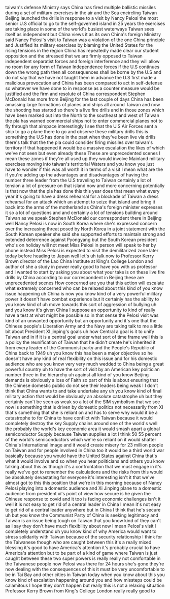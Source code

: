 taiwan's defense Ministry says China has
fired multiple ballistic missiles during
a set of military exercises in the air
and the Sea encircling Taiwan Beijing
launched the drills in response to a
visit by Nancy Pelosi the most senior
U.S official to go to the self-governed
island in 25 years the exercises are
taking place in some of the world's
busiest waterways Taiwan sees itself as
independent but China views it as its
own China's foreign Ministry said Nancy
Pelosi's visit to Taiwan was a violation
of the one China principle and Justified
its military exercises by blaming the
United States for the rising tensions in
the region China has repeatedly made
clear our student opposition and the
stressed that we are firmly opposed to
Taiwan independent separatist forces and
foreign interference and they will allow
no room for any form of Taiwan
Independence forces if the U.S continues
down the wrong path then all
consequences shall be borne by the U.S
and do not say that we have not taught
them in advance the U.S first made a
malicious provocation and China has been
compared to act in self-defense so
whatever we have done to in response as
a counter measure would be justified and
the firm and resolute
of China correspondent Stephen McDonald
has more from Beijing for the last
couple of days
China has been amassing large formations
of planes and ships all around Taiwan
and now the shooting has started so
there's a live fire drills and in those
zones which have been marked out into
the North to the southeast and west of
Taiwan the pla has warned commercial
ships not to enter commercial planes not
to fly through that airspace
interestingly I see that the U.S Air
Forces sent a ship to go a plane there
to go and observe these military drills
this is something the U.S has done in
the past when they've been live via
drills
there's talk that
the the pla could consider firing
missiles over taiwan's territory if that
happened it would be a massive
escalation the likes of which we've not
seen
but even already these These are
unprecedented scenes I mean these zones
if they're all used up
they would involve Mainland military
exercises moving into taiwan's
territorial Waters
and you know you just have to wonder if
this was all worth it in terms of a
visit I mean what are the if you're
adding up the advantages and
disadvantages of having the number three
leader from the U.S traveling to Taiwan
certainly a lot of tension a lot of
pressure on that island now
and more concerning potentially is that
now that the pla has done this this year
does that mean what every year it's
going to have a dress rehearsal for a
blockade of Taiwan a dress rehearsal for
an attack which an attempt to seize that
island and bring it back into the arms
of the motherland as China's foreign
minister expresses it so a lot of
questions and and certainly a lot of
tensions building around Taiwan as we
speak
Stephen McDonald our correspondent there
in Beijing well Nancy Pelosi is now in
South Korea where she's expressed
concern over the increasing threat posed
by North Korea in a joint statement with
the South Korean speaker she said she
supported efforts to maintain strong and
extended deterrence against Pyongyang
but the South Korean president who's on
holiday will not meet Miss Pelosi in
person will speak to her by phone
instead Miss Pelosi is expected to visit
the demilitarized zone later today
before heading to Japan
well let's uh talk now to Professor
Kerry Brown director of the Lao China
Institute at King's College London and
author of she a study in power really
good to have you with us professor and I
wanted to start by asking you about what
your take is on these live fire drills
by China according to our correspondent
in Beijing these are unprecedented
scenes How concerned are you that this
action will escalate
what extremely concerned who can be
relaxed about this kind of you know
issue happening uh China is now you know
kind of a very powerful military power
it doesn't have combat experience but it
certainly has the ability to you know
kind of uh move towards this sort of
aggression of bullying uh and you know
it's given China I suppose an
opportunity to kind of really have a
test at what might be possible so in
that sense the Pelosi visit was kind of
an unwanted opportunity but an
opportunity and it's one that the
Chinese people's Liberation Army and the
Navy are taking talk to me a little bit
about President XI jinping's goals uh
how Central a goal is it to unify Taiwan
and in if it is a central goal under
what sort of time frame
well this is a policy the reunification
of Taiwan that he didn't create he's
inherited it from every leader of the
Communist party and the People's
Republic of China back to 1949 uh you
know this has been a major objective so
he doesn't have any kind of real
flexibility on this issue and for his
domestic audience who are you know very
very much wedded to China being a great
powerful country uh to have the sort of
visit by an American key politician
number three in the hierarchy uh against
all kind of you know Beijing demands is
obviously a loss of Faith so part of
this is about ensuring that the Chinese
domestic public do not see their leaders
being weak I I don't think that China
wants to and take undertake any uh you
know kind of final military action that
would be obviously an absolute
catastrophe uh but they certainly can't
be seen as weak so a lot of the SIM
symbolism that we see now is something
that is driven by domestic politics not
necessarily from XI that's something
that she is reliant on and has to serve
why would it be a catastrophe to for
China to have conflict with Taiwan
because it would completely destroy the
key Supply chains around one of the
world's well the probably the world's
key economic area it would smash apart a
global semiconductor Supply because
Taiwan supplies a lot I think 50 55
percent of the world's semiconductors
which we're so reliant on it would
shatter China's International image and
it would create misery for 23 million
people on Taiwan and for people involved
in China too it would be a third world
war basically because you would have the
United States against China that's what
it would involve and so when you hear
politicians and others you know talking
about this as though it's a
confrontation that we must engage in
it's really we've got to remember the
calculations and the risks from this
would be absolutely devastating for
everyone it's interesting isn't it that
we've almost got to this this position
that we're in this morning because of
Nancy Pelosi playing into a domestic
audience and Xi Jinping plane to a
domestic audience from president xi's
point of view how secure is he given the
Chinese response to covid and it too is
facing economic challenges isn't it
well it is not easy to get rid of a
central leader in China I mean it's not
easy to get rid of a central leader
anywhere but in China I think that he's
secure uh but you know the Communist
Party of China is seeking legitimacy and
Taiwan is an issue being tough on Taiwan
that you know kind of they can't as I
say they don't have much flexibility
about now I mean Pelosi's visit I
completely understand uh you know kind
of why America would want to stress
solidarity with Taiwan because of the
security relationship I think for the
Taiwanese though who are caught between
this it's a really mixed blessing it's
good to have America's attention it's
probably crucial to have America's
attention but to be part of a kind of
game where Taiwan is just caught between
these two super powers is really really
not comfortable in the Taiwanese people
now Pelosi was there for 24 hours she's
gone they're now dealing with the
consequences of this it must be very
uncomfortable to be in Tai Bay and other
cities in Taiwan today when you know
about this you know kind of escalation
happening around you and how missteps
could be calamitous I hope they don't
happen but really this is not a relaxing
situation
Professor Kerry Brown from King's
College London really really good to
